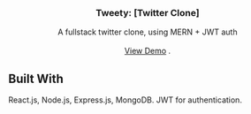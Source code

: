 
<br/>
<p align="center">
  <h3 align="center">Tweety:  [Twitter Clone]</h3>

  <p align="center">
    A fullstack twitter clone, using MERN + JWT auth
    <br/>
    <br/>
    <a href="https://github.com/kks007/twitter_clone_mern">View Demo</a>
    .
  </p>
</p>




## Built With

React.js, Node.js, Express.js, MongoDB. JWT for authentication.
